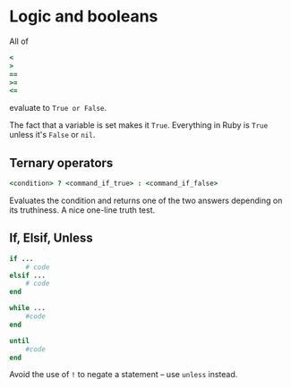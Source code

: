 # Logic and booleans

All of

```ruby
<
>
==
>=
<=
```

evaluate to `True or False`.

The fact that a variable is set makes it `True`. Everything in Ruby is `True` unless it's `False` or `nil`.

## Ternary operators

```ruby
<condition> ? <command_if_true> : <command_if_false>
```

Evaluates the condition and returns one of the two answers depending on its truthiness. A nice one-line truth test.

## If, Elsif, Unless

```ruby
if ...
	# code
elsif ...
	# code
end
```

```ruby
while ...
	#code
end
```

```ruby
until
	#code
end
```

Avoid the use of `!` to negate a statement – use `unless` instead.
